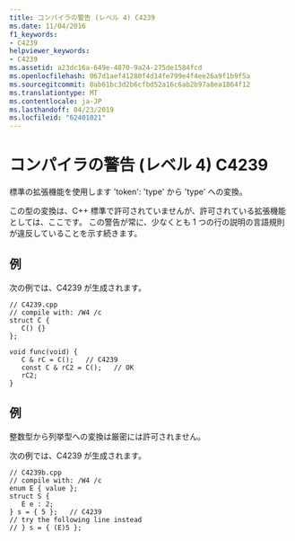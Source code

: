 ```yaml
---
title: コンパイラの警告 (レベル 4) C4239
ms.date: 11/04/2016
f1_keywords:
- C4239
helpviewer_keywords:
- C4239
ms.assetid: a23dc16a-649e-4870-9a24-275de1584fcd
ms.openlocfilehash: 067d1aef41280f4d14fe799e4f4ee26a9f1b9f5a
ms.sourcegitcommit: 0ab61bc3d2b6cfbd52a16c6ab2b97a8ea1864f12
ms.translationtype: MT
ms.contentlocale: ja-JP
ms.lasthandoff: 04/23/2019
ms.locfileid: "62401021"
---
```

# <a name="compiler-warning-level-4-c4239"></a>コンパイラの警告 (レベル 4) C4239

標準の拡張機能を使用します 'token': 'type' から 'type' への変換。

この型の変換は、C++ 標準で許可されていませんが、許可されている拡張機能としては、ここです。 この警告が常に、少なくとも 1 つの行の説明の言語規則が違反していることを示す続きます。

## <a name="example"></a>例

次の例では、C4239 が生成されます。

```
// C4239.cpp
// compile with: /W4 /c
struct C {
   C() {}
};

void func(void) {
   C & rC = C();   // C4239
   const C & rC2 = C();   // OK
   rC2;
}
```

## <a name="example"></a>例

整数型から列挙型への変換は厳密には許可されません。

次の例では、C4239 が生成されます。

```
// C4239b.cpp
// compile with: /W4 /c
enum E { value };
struct S {
   E e : 2;
} s = { 5 };   // C4239
// try the following line instead
// } s = { (E)5 };
```